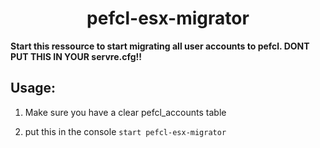 <h1 align="center">pefcl-esx-migrator</h1>

**Start this ressource to start migrating all user accounts to pefcl. DONT PUT THIS IN YOUR servre.cfg!!**

## Usage:
1. Make sure you have a clear pefcl_accounts table

2. put this in the console `start pefcl-esx-migrator`
   
